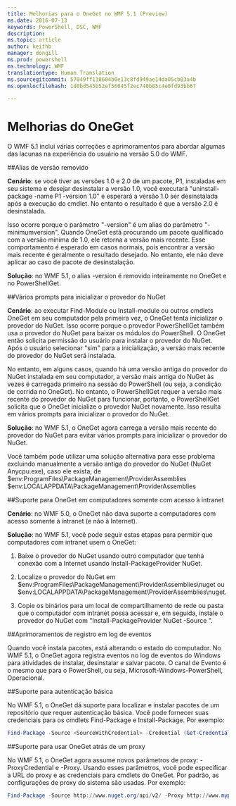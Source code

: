 ```yaml
---
title: Melhorias para o OneGet no WMF 5.1 (Preview)
ms.date: 2016-07-13
keywords: PowerShell, DSC, WMF
description: 
ms.topic: article
author: keithb
manager: dongill
ms.prod: powershell
ms.technology: WMF
translationtype: Human Translation
ms.sourcegitcommit: 57049ff138604b0e13c8fd949ae14da05cb03a4b
ms.openlocfilehash: 1d0bd545b52ef56045f2ec740b05c4e0fd93bb67

---
```


# Melhorias do OneGet
O WMF 5.1 inclui várias correções e aprimoramentos para abordar algumas das lacunas na experiência do usuário na versão 5.0 do WMF. 

##Alias de versão removido

**Cenário**: se você tiver as versões 1.0 e 2.0 de um pacote, P1, instaladas em seu sistema e desejar desinstalar a versão 1.0, você executará "uninstall-package -name P1 -version 1.0" e esperará a versão 1.0 ser desinstalada após a execução do cmdlet. No entanto o resultado é que a versão 2.0 é desinstalada. 
    
Isso ocorre porque o parâmetro "-version" é um alias do parâmetro "-minimumversion". Quando OneGet está procurando um pacote qualificado com a versão mínima de 1.0, ele retorna a versão mais recente. Esse comportamento é esperado em casos normais, pois encontrar a versão mais recente é geralmente o resultado desejado. No entanto, ele não deve aplicar ao caso de pacote de desinstalação.
    
**Solução**: no WMF 5.1, o alias -version é removido inteiramente no OneGet e no PowerShellGet. 

##Vários prompts para inicializar o provedor do NuGet

**Cenário**: ao executar Find-Module ou Install-module ou outros cmdlets OneGet em seu computador pela primeira vez, o OneGet tenta inicializar o provedor do NuGet. Isso ocorre porque o provedor PowerShellGet também usa o provedor do NuGet para baixar os módulos do PowerShell. O OneGet então solicita permissão do usuário para instalar o provedor do NuGet. Após o usuário selecionar "sim" para a inicialização, a versão mais recente do provedor do NuGet será instalada. 
    
No entanto, em alguns casos, quando há uma versão antiga do provedor do NuGet instalada em seu computador, a versão mais antiga do NuGet às vezes é carregada primeiro na sessão do PowerShell (ou seja, a condição de corrida no OneGet). No entanto, o PowerShellGet requer a versão mais recente do provedor do NuGet para funcionar, portanto, o PowerShellGet solicita que o OneGet inicialize o provedor NuGet novamente. Isso resulta em vários prompts para inicializar o provedor do NuGet.

**Solução**: no WMF 5.1, o OneGet agora carrega a versão mais recente do provedor do NuGet para evitar vários prompts para inicializar o provedor do NuGet.

Você também pode utilizar uma solução alternativa para esse problema excluindo manualmente a versão antiga do provedor do NuGet (NuGet Anycpu.exe), caso ele exista, de $env:ProgramFiles\PackageManagement\ProviderAssemblies $env:LOCALAPPDATA\PackageManagement\ProviderAssemblies


##Suporte para OneGet em computadores somente com acesso à intranet

**Cenário**: no WMF 5.0, o OneGet não dava suporte a computadores com acesso somente à intranet (e não à Internet).

**Solução**: no WMF 5.1, você pode seguir estas etapas para permitir que computadores com intranet usem o OneGet:

1. Baixe o provedor do NuGet usando outro computador que tenha conexão com a Internet usando Install-PackageProvider NuGet.

2. Localize o provedor do NuGet em $env:ProgramFiles\PackageManagement\ProviderAssemblies\nuget ou $env:LOCALAPPDATA\PackageManagement\ProviderAssemblies\nuget. 

3. Copie os binários para um local de compartilhamento de rede ou pasta que o computador com intranet possa acessar e, em seguida, instale o provedor do NuGet com "Install-PackageProvider NuGet -Source <Path to folder>".


##Aprimoramentos de registro em log de eventos

Quando você instala pacotes, está alterando o estado do computador. No WMF 5.1, o OneGet agora registra eventos no log de eventos do Windows para atividades de instalar, desinstalar e salvar pacote. O canal de Evento é o mesmo que para o PowerShell, ou seja, Microsoft-Windows-PowerShell, Operacional.

##Suporte para autenticação básica

No WMF 5.1, o OneGet dá suporte para localizar e instalar pacotes de um repositório que requer autenticação básica. Você pode fornecer suas credenciais para os cmdlets Find-Package e Install-Package. Por exemplo:

``` PowerShell
Find-Package -Source <SourceWithCredential> -Credential (Get-Credential)
```
##Suporte para usar OneGet atrás de um proxy

No WMF 5.1, o OneGet agora assume novos parâmetros de proxy: -ProxyCredential e -Proxy. Usando esses parâmetros, você pode especificar a URL do proxy e as credenciais para cmdlets do OneGet. Por padrão, as configurações de proxy do sistema são usadas. Por exemplo:

``` PowerShell
Find-Package -Source http://www.nuget.org/api/v2/ -Proxy http://www.myproxyserver.com -ProxyCredential (Get-Credential)
```



<!--HONumber=Jul16_HO3-->


